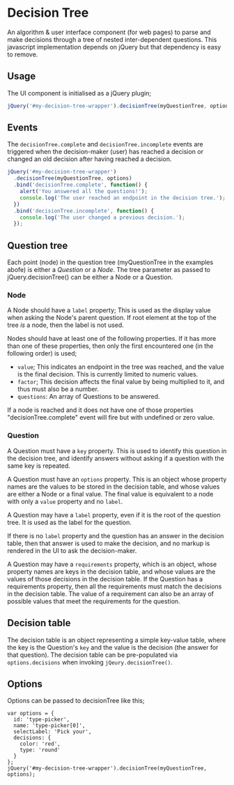 # Decision Tree

An algorithm & user interface component (for web pages) to parse and make decisions through a tree of nested inter-dependent questions.  This javascript implementation depends on jQuery but that dependency is easy to remove.

## Usage

The UI component is initialised as a jQuery plugin;

```javascript
jQuery('#my-decision-tree-wrapper').decisionTree(myQuestionTree, options);
```

## Events

The `decisionTree.complete` and `decisionTree.incomplete` events are triggered when the decision-maker (user) has reached a decision or changed an old decision after having reached a decision.

```javascript
jQuery('#my-decision-tree-wrapper')
  .decisionTree(myQuestionTree, options)
  .bind('decisionTree.complete', function() {
    alert('You answered all the questions!');
    console.log('The user reached an endpoint in the decision tree.');
  })
  .bind('decisionTree.incomplete', function() {
    console.log('The user changed a previous decision.');
  });
```

## Question tree

Each point (node) in the question tree (myQuestionTree in the examples abofe) is either a *Question* or a *Node*.  The tree parameter as passed to jQuery.decisionTree() can be either a Node or a Question.

### Node

A Node should have a `label` property; This is used as the display value when asking the Node's parent question.  If root element at the top of the tree _is_ a node, then the label is not used.

Nodes should have at least one of the following properties.  If it has more than one of these properties, then only the first encountered one (in the following order) is used;

* `value`;  This indicates an endpoint in the tree was reached, and the value is the final decision.  This is currently limited to numeric values.
* `factor`;  This decision affects the final value by being multiplied to it, and thus must also be a number.
* `questions`:  An array of Questions to be answered.

If a node is reached and it does not have one of those properties "decisionTree.complete" event will fire but with undefined or zero value.

### Question

A Question must have a `key` property.  This is used to identify this question in the decision tree, and identify answers without asking if a question with the same key is repeated.

A Question must have an `options` property.  This is an object whose property names are the values to be stored in the decision table, and whose values are either a Node or a final value.  The final value is equivalent to a node with only a `value` property and no `label`.

A Question may have a `label` property, even if it is the root of the question tree.  It is used as the label for the question.

If there is no `label` property and the question has an answer in the decision table, then that answer is used to make the decision, and no markup is rendered in the UI to ask the decision-maker.

A Question may have a `requirements` property, which is an object, whose property names are keys in the decision table, and whose values are the values of those decisions in the decision table.  If the Question has a requirements property, then all the requirements must match the decisions in the decision table.  The value of a requirement can also be an array of possible values that meet the requirements for the question.

## Decision table

The decision table is an object representing a simple key-value table, where the key is the Question's `key` and the value is the decision (the answer for that question).  The decision table can be pre-populated via `options.decisions` when invoking `jQeury.decisionTree()`.

## Options

Options can be passed to decisionTree like this;

```
var options = {
  id: 'type-picker',
  name: 'type-picker[0]',
  selectLabel: 'Pick your',
  decisions: {
    color: 'red',
    type: 'round'
  }
};
jQuery('#my-decision-tree-wrapper').decisionTree(myQuestionTree, options);
```
